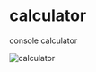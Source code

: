 # calculator
console calculator

![calculator](https://user-images.githubusercontent.com/20319403/118359144-bc0cc580-b58a-11eb-83e1-3d3f0aabc0d8.png)
